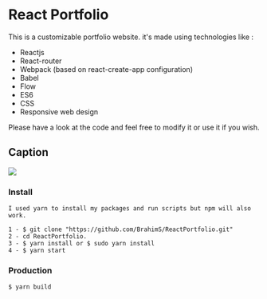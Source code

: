 # React Portfolio
This is a customizable portfolio website. it's made using technologies like :
* Reactjs
* React-router
* Webpack (based on react-create-app configuration)
* Babel
* Flow
* ES6
* CSS
* Responsive web design

 Please have a look at the code and feel free to modify it or use it if you wish.

## Caption
![](http://brahimsourny.com/cdnLinks/caption.png)

### Install
```
I used yarn to install my packages and run scripts but npm will also work.

1 - $ git clone "https://github.com/BrahimS/ReactPortfolio.git"
2 - cd ReactPortfolio.
3 - $ yarn install or $ sudo yarn install
4 - $ yarn start

```
### Production

```
$ yarn build
